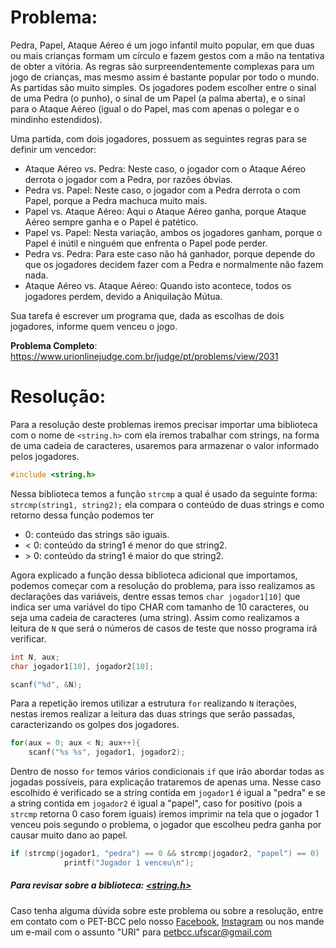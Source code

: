 # Problema:   
Pedra, Papel, Ataque Aéreo é um jogo infantil muito popular, em que duas ou mais crianças formam um círculo e fazem gestos com a mão na tentativa de obter a vitória. As regras são surpreendentemente complexas para um jogo de crianças, mas mesmo assim é bastante popular por todo o mundo.
As partidas são muito simples. Os jogadores podem escolher entre o sinal de uma Pedra (o punho), o sinal de um Papel (a palma aberta), e o sinal para o Ataque Aéreo (igual o do Papel, mas com apenas o polegar e o mindinho estendidos).

Uma partida, com dois jogadores, possuem as seguintes regras para se definir um vencedor:

* Ataque Aéreo vs. Pedra: Neste caso, o jogador com o Ataque Aéreo derrota o jogador com a Pedra, por razões óbvias.
* Pedra vs. Papel: Neste caso, o jogador com a Pedra derrota o com Papel, porque a Pedra machuca muito mais.
* Papel vs. Ataque Aéreo: Aqui o Ataque Aéreo ganha, porque Ataque Aéreo sempre ganha e o Papel é patético.
* Papel vs. Papel: Nesta variação, ambos os jogadores ganham, porque o Papel é inútil e ninguém que enfrenta o Papel pode perder.
* Pedra vs. Pedra: Para este caso não há ganhador, porque depende do que os jogadores decidem fazer com a Pedra e normalmente não fazem nada.
* Ataque Aéreo vs. Ataque Aéreo: Quando isto acontece, todos os jogadores perdem, devido a Aniquilação Mútua.

Sua tarefa é escrever um programa que, dada as escolhas de dois jogadores, informe quem venceu o jogo.

**Problema Completo**: https://www.urionlinejudge.com.br/judge/pt/problems/view/2031

# Resolução:

Para a resolução deste problemas iremos precisar importar uma biblioteca com o nome de `<string.h>` com ela iremos trabalhar com strings, na forma de uma cadeia de caracteres, usaremos para armazenar o valor informado pelos jogadores.
```c
#include <string.h>
```
Nessa biblioteca temos a função `strcmp` a qual é usado da seguinte forma: ` strcmp(string1, string2); ` ela compara o conteúdo de duas strings e como retorno dessa função podemos ter

* 0: conteúdo das strings são iguais.
* < 0: conteúdo da string1 é menor do que string2.
* \> 0: conteúdo da string1 é maior do que string2.


Agora explicado a função dessa biblioteca adicional que importamos, podemos começar com a resolução do problema, para isso realizamos as declarações das variáveis, dentre essas temos `char jogador1[10]` que indica ser uma variável do tipo CHAR com tamanho de 10 caracteres, ou seja uma cadeia de caracteres (uma string). Assim como realizamos a leitura de `N` que será o números de casos de teste que nosso programa irá verificar.
```c
int N, aux;
char jogador1[10], jogador2[10];

scanf("%d", &N);
```


Para a repetição iremos utilizar a estrutura `for` realizando `N` iterações, nestas iremos realizar a leitura das duas strings que serão passadas, caracterizando os golpes dos jogadores.
```c
for(aux = 0; aux < N; aux++){
	scanf("%s %s", jogador1, jogador2);
```


Dentro de nosso `for` temos vários condicionais `if` que irão abordar todas as jogadas possíveis, para explicação trataremos de apenas uma. Nesse caso escolhido é verificado se a string contida em `jogador1` é igual a "pedra" e se a string contida em `jogador2` é igual a "papel", caso for positivo (pois a `strcmp` retorna 0 caso forem iguais) iremos imprimir na tela que o jogador 1 venceu pois segundo o problema, o jogador que escolheu pedra ganha por causar muito dano ao papel.
```c
if (strcmp(jogador1, "pedra") == 0 && strcmp(jogador2, "papel") == 0)
			printf("Jogador 1 venceu\n");
```


##### Para revisar sobre a biblioteca: [<string.h>](http://linguagemc.com.br/a-biblioteca-string-h/)
    
Caso tenha alguma dúvida sobre este problema ou sobre a resolução, entre em contato com o PET-BCC pelo nosso
[Facebook](https://www.facebook.com/petbcc/),
[Instagram](https://www.instagram.com/petbcc.ufscar/)
ou nos mande um e-mail com o assunto "URI" para  petbcc.ufscar@gmail.com
